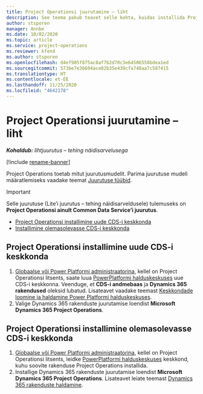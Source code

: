 ```yaml
---
title: Project Operationsi juurutamine – liht
description: See teema pakub teavet selle kohta, kuidas installida Project Operations Lite’i juurutust – tehing näidisarveldusele.
author: stsporen
manager: Annbe
ms.date: 10/02/2020
ms.topic: article
ms.service: project-operations
ms.reviewer: kfend
ms.author: stsporen
ms.openlocfilehash: d4ef905f875ac8af7b2d70c3e64506558bdea1ed
ms.sourcegitcommit: 573be7e36604ace82b35e439cfa748aa7c587415
ms.translationtype: HT
ms.contentlocale: et-EE
ms.lasthandoff: 11/25/2020
ms.locfileid: "4642178"
---
```

# <a name="deploy-project-operations---lite"></a>Project Operationsi juurutamine – liht

_**Kohaldub:** lihtjuurutus – tehing näidisarvelusega_

[!include [rename-banner](~/includes/cc-data-platform-banner.md)]

Project Operations toetab mitut juurutusmudelit. Parima juurutuse mudeli määratlemiseks vaadake teemat [Juurutuse tüübid](determine-deployment-type.md).


> [!IMPORTANT]
> Selle juurutuse (Lite’i juurutus – tehing näidisarveldusele) tulemuseks on **Project Operationsi ainult Common Data Service’i juurutus**.

- [Project Operationsi installimine uude CDS-i keskkonda](#new)
- [Installimine olemasolevasse CDS-i keskkonda](#existing)



## <a name="install-project-operations-to-a-new-cds-environment"></a><a name="new"></a>Project Operationsi installimine uude CDS-i keskkonda

1. [Globaalse või Power Platformi administraatorina](https://docs.microsoft.com/power-platform/admin/global-service-administrators-can-administer-without-license), kellel on Project Operationsi litsents, saate luua [PowerPlatformi halduskeskuses](https://admin.powerplatform.com) uue CDS-i keskkonna. Veenduge, et **CDS-i andmebaas** ja **Dynamics 365 rakendused** oleksid lubatud. Lisateavet vaadake teemast [Keskkondade loomine ja haldamine Power Platformi halduskeskuses](https://docs.microsoft.com/power-platform/admin/create-environment#create-an-environment-in-the-power-platform-admin-center).
2. Valige Dynamics 365 rakenduste juurutamise loendist **Microsoft Dynamics 365 Project Operations**.


## <a name="install-project-operations-to-an-existing-cds-environment"></a><a name="existing"></a>Project Operationsi installimine olemasolevasse CDS-i keskkonda

1. [Globaalse või Power Platformi administraatorina](https://docs.microsoft.com/power-platform/admin/global-service-administrators-can-administer-without-license), kellel on Project Operationsi litsents, leidke [PowerPlatformi halduskeskuses](https://admin.powerplatform.com) keskkond, kuhu soovite rakenduse Project Operations installida.
2. Installige Dynamics 365 rakenduste juurutamise loendist **Microsoft Dynamics 365 Project Operations**. Lisateavet leiate teemast [Dynamics 365 rakenduste haldamine](https://docs.microsoft.com/power-platform/admin/manage-apps).


